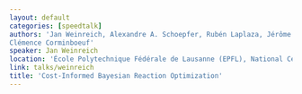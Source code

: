 ```yaml
---
layout: default
categories: [speedtalk]
authors: 'Jan Weinreich, Alexandre A. Schoepfer, Rubén Laplaza, Jérôme Waser,
Clémence Corminboeuf'
speaker: Jan Weinreich 
location: 'École Polytechnique Fédérale de Lausanne (EPFL), National Center for Competence in Research-Catalysis (NCCR-Catalysis)'
link: talks/weinreich
title: 'Cost-Informed Bayesian Reaction Optimization'
---
```

